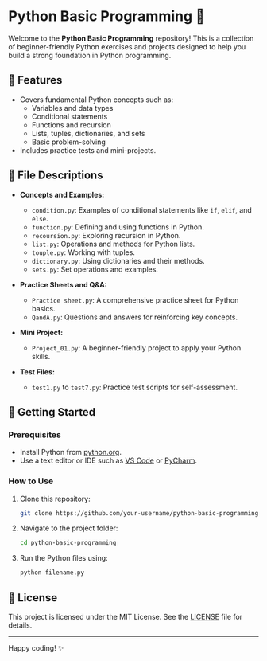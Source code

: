 # Python Basic Programming 🐍

Welcome to the **Python Basic Programming** repository! This is a collection of beginner-friendly Python exercises and projects designed to help you build a strong foundation in Python programming.

## 🌟 Features
- Covers fundamental Python concepts such as:
  - Variables and data types
  - Conditional statements
  - Functions and recursion
  - Lists, tuples, dictionaries, and sets
  - Basic problem-solving
- Includes practice tests and mini-projects.

## 📁 File Descriptions

- **Concepts and Examples:**
  - `condition.py`: Examples of conditional statements like `if`, `elif`, and `else`.
  - `function.py`: Defining and using functions in Python.
  - `recoursion.py`: Exploring recursion in Python.
  - `list.py`: Operations and methods for Python lists.
  - `touple.py`: Working with tuples.
  - `dictionary.py`: Using dictionaries and their methods.
  - `sets.py`: Set operations and examples.

- **Practice Sheets and Q&A:**
  - `Practice sheet.py`: A comprehensive practice sheet for Python basics.
  - `QandA.py`: Questions and answers for reinforcing key concepts.

- **Mini Project:**
  - `Project_01.py`: A beginner-friendly project to apply your Python skills.

- **Test Files:**
  - `test1.py` to `test7.py`: Practice test scripts for self-assessment.

## 🚀 Getting Started

### Prerequisites
- Install Python from [python.org](https://www.python.org/).
- Use a text editor or IDE such as [VS Code](https://code.visualstudio.com/) or [PyCharm](https://www.jetbrains.com/pycharm/).

### How to Use
1. Clone this repository:
   ```bash
   git clone https://github.com/your-username/python-basic-programming.git
   ```
2. Navigate to the project folder:
   ```bash
   cd python-basic-programming
   ```
3. Run the Python files using:
   ```bash
   python filename.py
   ```

## 📜 License
This project is licensed under the MIT License. See the [LICENSE](LICENSE) file for details.

---

Happy coding! ✨
